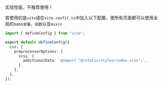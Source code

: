 实验性版，不推荐使用！

若使用的是`vite`请在`vite.confit.ts`中加入以下配置，使所有页面都可以使用全局的sass`变量`、`函数`以及`mixin`
```ts
import { defineConfig } from "vite";

export default defineConfig({
  css: {
    preprocessorOptions: {
      scss: {
        additionalData: `@import "@/static/styles/index.scss";`,
      },
    },
  },
});
```